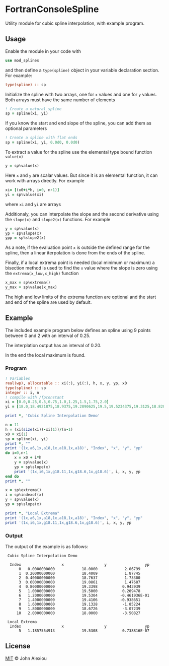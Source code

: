 # FortranConsoleSpline

Utility module for cubic spline interpolation, with example program.

## Usage

Enable the module in your code with

```fortran
use mod_splines
```

and then define a `type(spline)` object in your variable
declaration section. For example:

```fortran
type(spline) :: sp
```

Initialize the spline with two arrays, one for `x` values and one
for `y` values. Both arrays must have the same number of elements

```fortran
! Create a natural spline
sp = spline(xi, yi)
```

If you know the start and end slope of the spline, you can add them
as optional parameters

```fortran
! Create a spline with flat ends
sp = spline(xi, yi, 0.0d0, 0.0d0)
```

To extract a value for the spline use the elemental type bound function `value(x)`

```fortran
y = sp%value(x)
```

Here `x` and `y` are scalar values. But since it is an elemental function, it can work with arrays directly.
For example

```fortran
xi= [(x0+i*h, i=0, n-1)]
yi = sp%value(xi)
```

where `xi` and `yi` are arrays

Additionaly, you can interpolate the slope and the second derivative using the
`slope(x)` and `slope2(x)` functions. For example

```fortran
y = sp%value(x)
yp = sp%slope(x)
ypp = sp%slope2(x)
```

As a note, if the evaluation point `x` is outside the defined range for the
spline, then a linear iterpolation is done from the ends of the spline.

Finally, if a local extrema point is needed (local minimum or maximum) a bisection
method is used to find the `x` value where the slope is zero using
the `extrema(x_low,x_high)` function

```fortran
x_max = sp%extrema()
y_max = sp%value(x_max)
```

The high and low limits of the extrema function are optional and the
start and end of the spline are used by default.

## Example

The included example program below defines an spline using 9 points
between 0 and 2 with an interval of 0.25.

The interplation output has an interval of 0.20.

In the end the local maximum is found.

### Program


```fortran
! Variables
real(wp), allocatable :: xi(:), yi(:), h, x, y, yp, x0
type(spline) :: sp
integer :: i, n
! compile with /fpconstant
xi = [0.0,0.25,0.5,0.75,1.0,1.25,1.5,1.75,2.0]
yi = [18.0,18.4921875,18.9375,19.2890625,19.5,19.5234375,19.3125,18.8203125,18.0]

print *, 'Cubic Spline Interpolation Demo'

n = 11
h = (xi(size(xi))-xi(1))/(n-1)
x0 = xi(1)
sp = spline(xi, yi)
print *, ""
print '(1x,a6,1x,a18,1x,a18,1x,a18)', "Index", "x", "y", "yp"
do i=0,n-1
    x = x0 + i*h
    y = sp%value(x)
    yp = sp%slope(x)
    print '(1x,i6,1x,g18.11,1x,g18.6,1x,g18.6)', i, x, y, yp
end do
print *, ""

x = sp%extrema()
i = sp%indexof(x)
y = sp%value(x)
yp = sp%slope(x)

print *, "Local Extrema"
print '(1x,a6,1x,a18,1x,a18,1x,a18)', "Index", "x", "y", "yp"
print '(1x,i6,1x,g18.11,1x,g18.6,1x,g18.6)', i, x, y, yp
```

### Output

The output of the example is as follows:

```text
 Cubic Spline Interpolation Demo

  Index                  x                  y                 yp
      0   0.0000000000            18.0000            2.06799
      1  0.20000000000            18.4009            1.87745
      2  0.40000000000            18.7637            1.73300
      3  0.60000000000            19.0861            1.47687
      4  0.80000000000            19.3398           0.943939
      5   1.0000000000            19.5000           0.209478
      6   1.2000000000            19.5304          -0.461936E-01
      7   1.4000000000            19.4106          -0.938651
      8   1.6000000000            19.1328           -1.85224
      9   1.8000000000            18.6726           -3.07239
     10   2.0000000000            18.0000           -3.50827

 Local Extrema
  Index                  x                  y                 yp
      5   1.1857554913            19.5308           0.738816E-07
```

## License

[MIT](LICENSE) © John Alexiou
